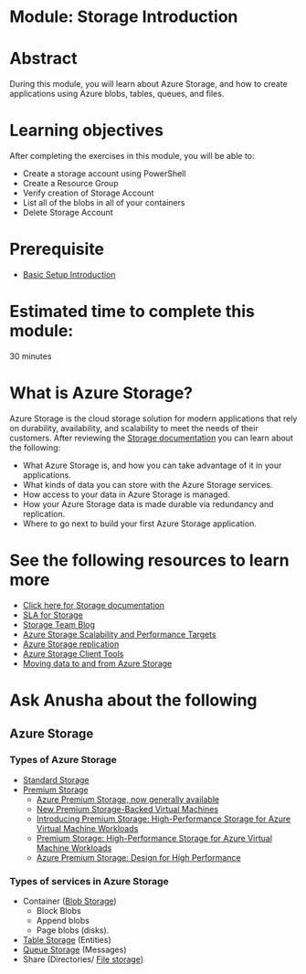 # Module: Storage Introduction

# Abstract

During this module, you will learn about Azure Storage, and how to create applications using Azure blobs, tables, queues, and files.

# Learning objectives
After completing the exercises in this module, you will be able to:
* Create a storage account using PowerShell
* Create a Resource Group
* Verify creation of Storage Account
* List all of the blobs in all of your containers
* Delete Storage Account

# Prerequisite 
* [Basic Setup Introduction](https://github.com/Azure/onboarding-guidance/blob/master/windows/Module%200/L2-SetupIntro.md)

# Estimated time to complete this module:
30 minutes

# What is Azure Storage?
Azure Storage is the cloud storage solution for modern applications that rely on durability, availability, and scalability to meet the needs of their customers. After reviewing the [Storage documentation](https://azure.microsoft.com/en-us/documentation/services/storage/) you can learn about the following:
* What Azure Storage is, and how you can take advantage of it in your applications.
* What kinds of data you can store with the Azure Storage services.
* How access to your data in Azure Storage is managed.
* How your Azure Storage data is made durable via redundancy and replication.
* Where to go next to build your first Azure Storage application.

# See the following resources to learn more
* [Click here for Storage documentation](https://azure.microsoft.com/en-us/documentation/services/storage/)
* [SLA for Storage](https://azure.microsoft.com/en-us/support/legal/sla/storage/v1_1/)
* [Storage Team Blog](https://blogs.msdn.microsoft.com/windowsazurestorage/)
* [Azure Storage Scalability and Performance Targets](https://azure.microsoft.com/en-us/documentation/articles/storage-scalability-targets/)
* [Azure Storage replication](https://azure.microsoft.com/en-us/documentation/articles/storage-redundancy/)
* [Azure Storage Client Tools](https://azure.microsoft.com/en-us/documentation/articles/storage-explorers/)
* [Moving data to and from Azure Storage](https://azure.microsoft.com/en-us/documentation/articles/storage-moving-data/)

# Ask Anusha about the following
## Azure Storage

### Types of Azure Storage
  * [Standard Storage](https://azure.microsoft.com/en-us/services/storage/)
  * [Premium Storage](https://azure.microsoft.com/en-us/services/storage/premium-storage/)
    - [Azure Premium Storage, now generally available](https://azure.microsoft.com/en-us/blog/azure-premium-storage-now-generally-available-2/)
    - [New Premium Storage-Backed Virtual Machines](https://azure.microsoft.com/en-us/blog/new-premium-storage-backed-virtual-machines/)
    - [Introducing Premium Storage: High-Performance Storage for Azure Virtual Machine Workloads](https://azure.microsoft.com/en-us/blog/introducing-premium-storage-high-performance-storage-for-azure-virtual-machine-workloads/)
    - [Premium Storage: High-Performance Storage for Azure Virtual Machine Workloads](https://azure.microsoft.com/en-us/documentation/articles/storage-premium-storage/)
    - [Azure Premium Storage: Design for High Performance](https://azure.microsoft.com/en-us/documentation/articles/storage-premium-storage-performance/)
### Types of services in Azure Storage
  * Container ([Blob Storage](https://azure.microsoft.com/en-us/services/storage/blobs/))
    - Block Blobs
    - Append blobs
    - Page blobs (disks).
  * [Table Storage](https://azure.microsoft.com/en-us/services/storage/tables/) (Entities)
  * [Queue Storage](https://azure.microsoft.com/en-us/services/storage/queues/) (Messages)
  * Share (Directories/ [File storage](https://azure.microsoft.com/en-us/services/storage/files/))
